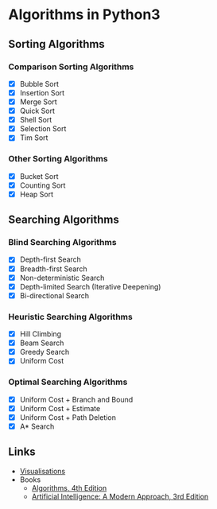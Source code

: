 # Algorithms in Python3
## Sorting Algorithms
### Comparison Sorting Algorithms
- [x] Bubble Sort
- [x] Insertion Sort
- [x] Merge Sort
- [x] Quick Sort
- [x] Shell Sort
- [x] Selection Sort
- [x] Tim Sort

### Other Sorting Algorithms
- [x] Bucket Sort
- [x] Counting Sort
- [x] Heap Sort

## Searching Algorithms
### Blind Searching Algorithms
- [x] Depth-first Search
- [x] Breadth-first Search
- [x] Non-deterministic Search
- [x] Depth-limited Search (Iterative Deepening)
- [x] Bi-directional Search

### Heuristic Searching Algorithms
- [x] Hill Climbing
- [x] Beam Search
- [x] Greedy Search
- [x] Uniform Cost

### Optimal Searching Algorithms
- [x] Uniform Cost + Branch and Bound
- [x] Uniform Cost + Estimate
- [x] Uniform Cost + Path Deletion
- [x] A* Search

## Links
- [Visualisations](https://www.cs.usfca.edu/%7Egalles/visualization/Algorithms.html)
- Books
    - [Algorithms, 4th Edition](https://algs4.cs.princeton.edu/home/)
    - [Artificial Intelligence: A Modern Approach, 3rd Edition](http://aima.cs.berkeley.edu/)
